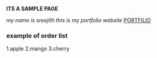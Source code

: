 **ITS A SAMPLE PAGE**

*my name is sreejith*
*this is my portfolio website* [PORTFILIO](https://itsmesreejith.github.io/portfolio.io/)
### example of order list
1.apple 
2.mango 
3.cherry

